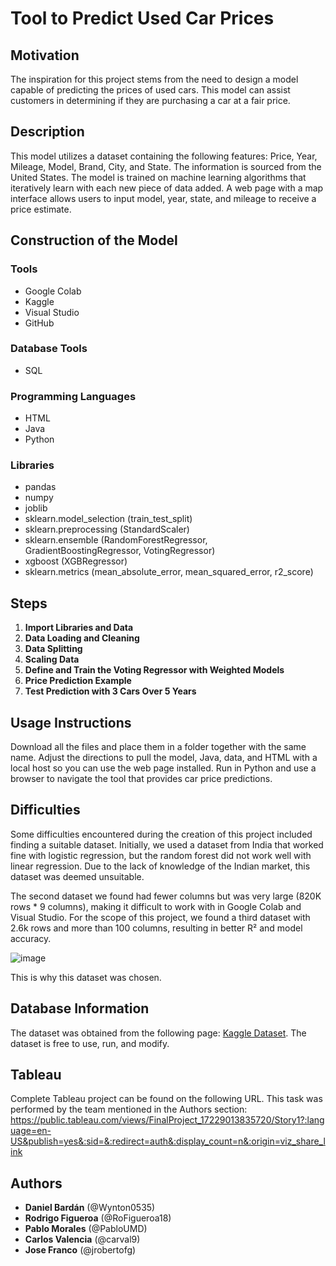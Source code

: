 # Tool to Predict Used Car Prices

## Motivation
The inspiration for this project stems from the need to design a model capable of predicting the prices of used cars. This model can assist customers in determining if they are purchasing a car at a fair price.

## Description
This model utilizes a dataset containing the following features: Price, Year, Mileage, Model, Brand, City, and State. The information is sourced from the United States. The model is trained on machine learning algorithms that iteratively learn with each new piece of data added. A web page with a map interface allows users to input model, year, state, and mileage to receive a price estimate.

## Construction of the Model

### Tools
- Google Colab
- Kaggle
- Visual Studio
- GitHub

### Database Tools
- SQL

### Programming Languages
- HTML
- Java
- Python

### Libraries
- pandas
- numpy
- joblib
- sklearn.model_selection (train_test_split)
- sklearn.preprocessing (StandardScaler)
- sklearn.ensemble (RandomForestRegressor, GradientBoostingRegressor, VotingRegressor)
- xgboost (XGBRegressor)
- sklearn.metrics (mean_absolute_error, mean_squared_error, r2_score)


## Steps

1. **Import Libraries and Data**
2. **Data Loading and Cleaning**
3. **Data Splitting**
4. **Scaling Data**
5. **Define and Train the Voting Regressor with Weighted Models**
6. **Price Prediction Example**
7. **Test Prediction with 3 Cars Over 5 Years**


## Usage Instructions
Download all the files and place them in a folder together with the same name. Adjust the directions to pull the model, Java, data, and HTML with a local host so you can use the web page installed. Run in Python and use a browser to navigate the tool that provides car price predictions.

## Difficulties
Some difficulties encountered during the creation of this project included finding a suitable dataset. Initially, we used a dataset from India that worked fine with logistic regression, but the random forest did not work well with linear regression. Due to the lack of knowledge of the Indian market, this dataset was deemed unsuitable.

The second dataset we found had fewer columns but was very large (820K rows * 9 columns), making it difficult to work with in Google Colab and Visual Studio. For the scope of this project, we found a third dataset with 2.6k rows and more than 100 columns, resulting in better R² and model accuracy.

![image](https://github.com/user-attachments/assets/f5be3422-cdd2-453e-b21a-ebd7e7d30e90)


This is why this dataset was chosen.

## Database Information
The dataset was obtained from the following page: [Kaggle Dataset](https://www.kaggle.com/datasets/tymekurban/new-cars-usa-202223-dataset). The dataset is free to use, run, and modify.

## Tableau 
Complete Tableau project can be found on the following URL. This task was performed by the team mentioned in the Authors section:
https://public.tableau.com/views/FinalProject_17229013835720/Story1?:language=en-US&publish=yes&:sid=&:redirect=auth&:display_count=n&:origin=viz_share_link

## Authors
- **Daniel Bardán** (@Wynton0535)
- **Rodrigo Figueroa** (@RoFigueroa18)
- **Pablo Morales** (@PabloUMD)
- **Carlos Valencia** (@carval9)
- **Jose Franco** (@jrobertofg)
